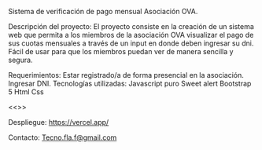 Sistema de verificación de pago mensual Asociación OVA.﻿

Descripción del proyecto:
El proyecto consiste en la creación de un sistema web que permita a los miembros de la asociación OVA visualizar el pago de sus cuotas mensuales a través de un input en donde deben ingresar su dni. Fácil de usar para que los miembros puedan ver de manera sencilla y segura.

Requerimientos:
Estar registrado/a de forma presencial en la asociación.
Ingresar DNI.
Tecnologías utilizadas:
Javascript puro Sweet alert Bootstrap 5 Html Css

<<<El proyecto solo cuenta con vista desktop a pedido de quienes administran.>>>

Despliegue:
https://vercel.app/

Contacto:
Tecno.fla.f@gmail.com
